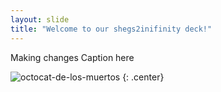```yaml
---
layout: slide
title: "Welcome to our shegs2inifinity deck!"
---
```

Making changes
Caption here

![octocat-de-los-muertos](https://octodex.github.com/images/octocat-de-los-muertos.jpg)
{: .center}
